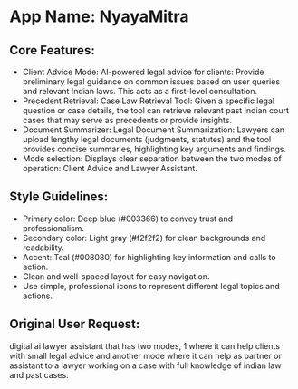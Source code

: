 # **App Name**: NyayaMitra

## Core Features:

- Client Advice Mode: AI-powered legal advice for clients: Provide preliminary legal guidance on common issues based on user queries and relevant Indian laws. This acts as a first-level consultation.
- Precedent Retrieval: Case Law Retrieval Tool: Given a specific legal question or case details, the tool can retrieve relevant past Indian court cases that may serve as precedents or provide insights.
- Document Summarizer: Legal Document Summarization: Lawyers can upload lengthy legal documents (judgments, statutes) and the tool provides concise summaries, highlighting key arguments and findings.
- Mode selection: Displays clear separation between the two modes of operation: Client Advice and Lawyer Assistant.

## Style Guidelines:

- Primary color: Deep blue (#003366) to convey trust and professionalism.
- Secondary color: Light gray (#f2f2f2) for clean backgrounds and readability.
- Accent: Teal (#008080) for highlighting key information and calls to action.
- Clean and well-spaced layout for easy navigation.
- Use simple, professional icons to represent different legal topics and actions.

## Original User Request:
digital ai lawyer assistant that has two modes, 1 where it can help clients with small legal advice and another mode where it can help as partner or assistant to a lawyer working on a case with full knowledge of indian law and past cases.
  